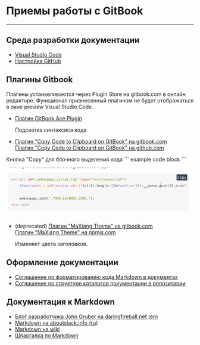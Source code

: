 # Приемы работы с GitBook

---

## Среда разработки документации

* [Visual Studio Code](https://code.visualstudio.com/Download)
* [Настройка GitHub](git_hub_setting.md)

## Плагины Gitbook

 Плагины устанавливаются через Plugin Store на gitbook.com в онлайн редакторе. Функционал привнесенный плагином не будет 
 отображаться в окне preview Visual Studio Code.

* [Плагин GitBook Ace Plugin](syntax_highlighting.md)

   Подсветка синтаксиса кода

* [Плагин "Copy Code to Clipboard on GitBook" на gitbook.com](https://plugins.gitbook.com/plugin/copy-code-button)  
  [Плагин "Copy Code to Clipboard on GitBook" на github.com](https://github.com/WebEngage/gitbook-plugin-copy-code-button)

 Кнопка "Copy" для блочного выделения кода \``` example code block \```

 ![Пример кнопки COPY](pic/gitbook-plugin-copy-code-button.gif)

* (deprecated)
  [Плагин "MaXiang Theme" на gitbook.com](https://plugins.gitbook.com/plugin/maxiang)  
  [Плагин "MaXiang Theme" на npmjs.com](https://www.npmjs.com/package/gitbook-plugin-maxiang)

   Изменяет цвета заголовков.

## Оформление документации

* [Соглашение по форматированию кода Markdown в документах](format_code_in_docs.md)
* [Соглашение по структуре каталогов документации в репозитарии](catalog_structure.md)

## Документация к Markdown

* [Блог разработчика John Gruber на daringfireball.net (en)](http://daringfireball.net/projects/markdown/)
* [Markdown на aboutslack.info (ru)](http://aboutslack.info/pages/development/markdown-cheatsheet.html)
* [Markdown на wiki](https://ru.wikipedia.org/wiki/Markdown)
* [Шпаргалка по Markdown](markdown_cheatsheet.md)

<!--todo добавить нюансы работы с gitbook (.png не отбражается, .jpg отображается) -->
